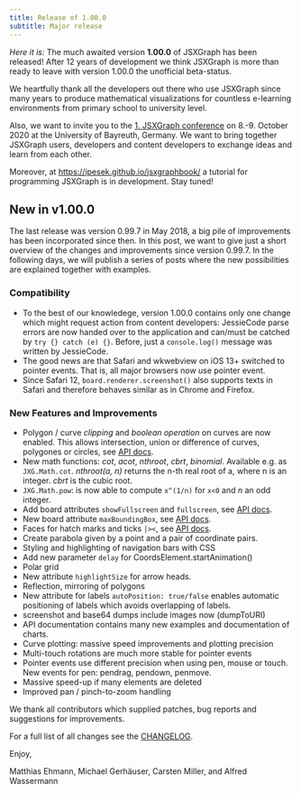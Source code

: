 ```yaml
---
title: Release of 1.00.0
subtitle: Major release
---
```

*Here it is:*
The much awaited version **1.00.0** of JSXGraph has been released!
After 12 years of development we think JSXGraph is more than ready to 
leave with version 1.00.0 the unofficial beta-status.

We heartfully thank all the developers out there who use JSXGraph since many years
to produce mathematical visualizations for countless e-learning environments
from primary school to university level.

Also, we want to invite you to the 
[1. JSXGraph conference](https://jsxgraph.org/conf) on 8.-9. October 2020 at the University of Bayreuth, 
Germany. We want to bring together JSXGraph users, developers and content developers to exchange ideas and learn from
each other.

Moreover, at <https://ipesek.github.io/jsxgraphbook/> a tutorial for programming JSXGraph is in development. Stay tuned!

## New in v1.00.0

The last release was version 0.99.7 in May 2018, a big pile of improvements has been incorporated since then.
In this post, we want to give  just a short overview of the changes and improvements since version 0.99.7.
In the following days, we will publish a series of posts where the new possibilities are explained 
together with examples.

### Compatibility

* To the best of our knowledege, version 1.00.0 contains only one change which might request action from content developers: 
JessieCode parse errors are now handed over to the application and can/must be catched by `try {} catch (e) {}`. Before,
just a `console.log()` message was written by JessieCode.
* The good news are that Safari and wkwebview on iOS 13+ switched to pointer events. That is, all major browsers now use pointer event.
* Since Safari 12, `board.renderer.screenshot()` also supports texts in Safari and therefore behaves similar as in Chrome and Firefox.

### New Features and Improvements

* Polygon / curve *clipping* and *boolean operation* on curves are now enabled. 
This allows intersection, union or difference of curves, polygones or circles, see
[API docs](https://jsxgraph.org/docs/symbols/JXG.Math.Clip.html).
* New math functions: *cot*, *acot*, *nthroot*, *cbrt*, *binomial*. Available e.g. as `JXG.Math.cot`.
*nthroot(a, n)* returns the n-th real root of a, where n is an integer. *cbrt* is the cubic root.
* `JXG.Math.pow`: is now able to compute `x^(1/n)` for `x<0` and $n$ an odd integer.
* Add board attributes `showFullscreen` and `fullscreen`, see [API docs](https://jsxgraph.org/docs/symbols/JXG.Board.html#fullscreen).
* New board attribute `maxBoundingBox`, see [API docs](https://jsxgraph.org/docs/symbols/JXG.Board.html#maxboundingbox).
* Faces for hatch marks and ticks `|><`, see [API docs](https://jsxgraph.org/docs/symbols/Hatch).
* Create parabola given by a point and a pair of coordinate pairs.
* Styling and highlighting of navigation bars with CSS
* Add new parameter `delay` for CoordsElement.startAnimation()
* Polar grid
* New attribute `highlightSize` for arrow heads.
* Reflection, mirroring of polygons
* New attribute for labels `autoPosition: true/false` enables automatic positioning of labels which avoids overlapping of labels.
* screenshot and base64 dumps include images now (dumpToURI)
* API documentation contains many new examples and documentation of charts.
* Curve plotting: massive speed improvements and plotting precision
* Multi-touch rotations are much more stable for pointer events
* Pointer events use different precision when using pen, mouse or touch. New events for pen: pendrag, pendown, penmove.
* Massive speed-up if many elements are deleted
* Improved pan / pinch-to-zoom handling

We thank all contributors which supplied patches, bug reports and suggestions for improvements.


For a full list of all changes see the [CHANGELOG](https://github.com/jsxgraph/jsxgraph/blob/master/CHANGELOG.md).

Enjoy, 

Matthias Ehmann, Michael Gerhäuser, Carsten Miller, and Alfred Wassermann
